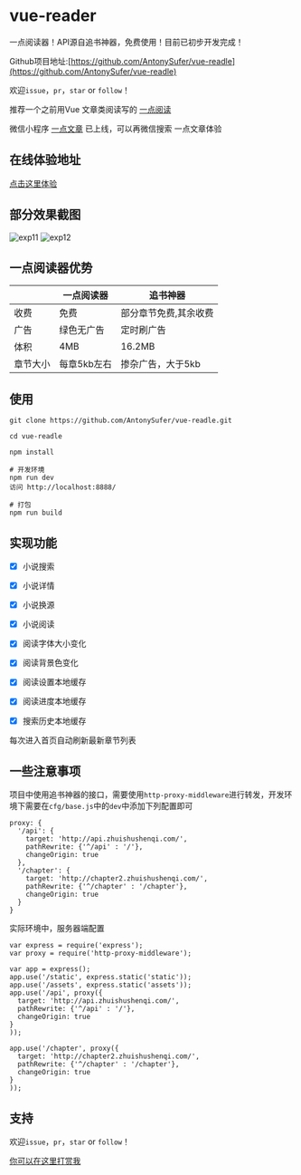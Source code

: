 # vue-reader
一点阅读器！API源自追书神器，免费使用！目前已初步开发完成！


Github项目地址:[https://github.com/AntonySufer/vue-readle](https://github.com/AntonySufer/vue-readle)

欢迎`issue`，`pr`，`star` or `follow`！

推荐一个之前用Vue 文章类阅读写的 [一点阅读](https://github.com/AntonySufer/vue-cli-yidian)

微信小程序  [一点文章](https://github.com/AntonySufer/yidianwz_wx) 已上线，可以再微信搜索 一点文章体验

## 在线体验地址
[点击这里体验](https://sufer666.top/reader/#/)

## 部分效果截图
![exp11](static/exp/exp11.gif)
![exp12](static/exp/exp12.gif)


## 一点阅读器优势
|     | 一点阅读器 |  追书神器|
|-----|-----------|----------|
|收费 | 免费      |部分章节免费,其余收费|
|广告 |绿色无广告 | 定时刷广告|
|体积 | 4MB     | 16.2MB   |
|章节大小| 每章5kb左右   | 掺杂广告，大于5kb|


## 使用
```
git clone https://github.com/AntonySufer/vue-readle.git

cd vue-readle

npm install

# 开发环境
npm run dev
访问 http://localhost:8888/

# 打包
npm run build
```



## 实现功能
- [x] 小说搜索
- [x] 小说详情
- [x] 小说换源
- [x] 小说阅读
- [x] 阅读字体大小变化
- [x] 阅读背景色变化
- [x] 阅读设置本地缓存
- [x] 阅读进度本地缓存
- [x] 搜索历史本地缓存


每次进入首页自动刷新最新章节列表


## 一些注意事项
项目中使用追书神器的接口，需要使用`http-proxy-middleware`进行转发，开发环境下需要在`cfg/base.js`中的`dev`中添加下列配置即可
```
proxy: {
  '/api': {
    target: 'http://api.zhuishushenqi.com/',
    pathRewrite: {'^/api' : '/'},
    changeOrigin: true
  },
  '/chapter': {
    target: 'http://chapter2.zhuishushenqi.com/',
    pathRewrite: {'^/chapter' : '/chapter'},
    changeOrigin: true
  }
}
```

实际环境中，服务器端配置
```
var express = require('express');
var proxy = require('http-proxy-middleware');

var app = express();
app.use('/static', express.static('static'));
app.use('/assets', express.static('assets'));
app.use('/api', proxy({
  target: 'http://api.zhuishushenqi.com/',
  pathRewrite: {'^/api' : '/'},
  changeOrigin: true
}
));

app.use('/chapter', proxy({
  target: 'http://chapter2.zhuishushenqi.com/',
  pathRewrite: {'^/chapter' : '/chapter'},
  changeOrigin: true
}
));
```


## 支持

欢迎`issue`，`pr`，`star` or `follow`！

[你可以在这里打赏我](http://blog.shanamaid.top/sponsor/)





